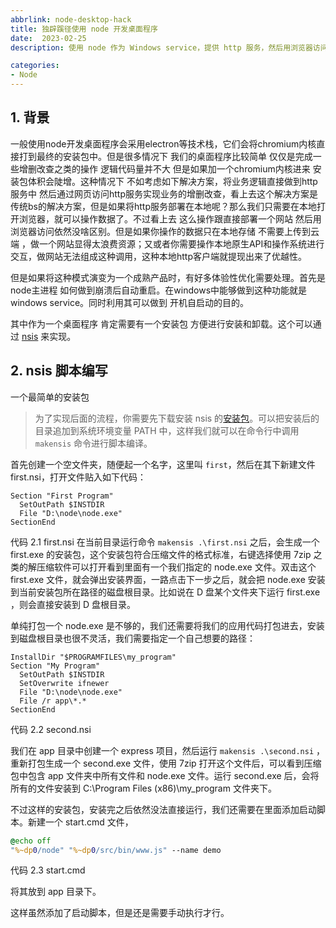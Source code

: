 ```yaml
---
abbrlink: node-desktop-hack
title: 独辟蹊径使用 node 开发桌面程序
date:  2023-02-25
description: 使用 node 作为 Windows service，提供 http 服务，然后用浏览器访问 http 服务来加载网页，来实现类桌面程序的使用效果。

categories:
- Node
---
```

## 1. 背景

一般使用node开发桌面程序会采用electron等技术栈，它们会将chromium内核直接打到最终的安装包中。但是很多情况下 我们的桌面程序比较简单 仅仅是完成一些增删改查之类的操作 逻辑代码量并不大 但是如果加一个chromium内核进来 安装包体积会陡增。这种情况下 不如考虑如下解决方案，将业务逻辑直接做到http服务中 然后通过网页访问http服务实现业务的增删改查，看上去这个解决方案是传统bs的解决方案，但是如果将http服务部署在本地呢？那么我们只需要在本地打开浏览器，就可以操作数据了。不过看上去 这么操作跟直接部署一个网站 然后用浏览器访问依然没啥区别。但是如果你操作的数据只在本地存储 不需要上传到云端 ，做一个网站显得太浪费资源；又或者你需要操作本地原生API和操作系统进行交互，做网站无法组成这种调用，这种本地http客户端就提现出来了优越性。

但是如果将这种模式演变为一个成熟产品时，有好多体验性优化需要处理。首先是node主进程 如何做到崩溃后自动重启。在windows中能够做到这种功能就是windows service。同时利用其可以做到 开机自启动的目的。

其中作为一个桌面程序 肯定需要有一个安装包 方便进行安装和卸载。这个可以通过 [nsis](https://nsis.sourceforge.io/Main_Page) 来实现。

## 2. nsis 脚本编写
一个最简单的安装包
> 为了实现后面的流程，你需要先下载安装 nsis 的[安装包](https://nsis.sourceforge.io/Download)。可以把安装后的目录追加到系统环境变量 PATH 中，这样我们就可以在命令行中调用 `makensis` 命令进行脚本编译。

首先创建一个空文件夹，随便起一个名字，这里叫 `first`，然后在其下新建文件 first.nsi，打开文件贴入如下代码：
```nsis
Section "First Program"
  SetOutPath $INSTDIR
  File "D:\node\node.exe"
SectionEnd
```
代码 2.1 first.nsi
在当前目录运行命令 `makensis .\first.nsi` 之后，会生成一个 first.exe 的安装包，这个安装包符合压缩文件的格式标准，右键选择使用 7zip 之类的解压缩软件可以打开看到里面有一个我们指定的 node.exe 文件。双击这个 first.exe 文件，就会弹出安装界面，一路点击下一步之后，就会把 node.exe 安装到当前安装包所在路径的磁盘根目录。比如说在 D 盘某个文件夹下运行 first.exe ，则会直接安装到 D 盘根目录。

单纯打包一个 node.exe 是不够的，我们还需要将我们的应用代码打包进去，安装到磁盘根目录也很不灵活，我们需要指定一个自己想要的路径：

```nsis
InstallDir "$PROGRAMFILES\my_program"
Section "My Program"
  SetOutPath $INSTDIR
  SetOverwrite ifnewer
  File "D:\node\node.exe"
  File /r app\*.*
SectionEnd
```
代码 2.2 second.nsi

我们在 app 目录中创建一个 express 项目，然后运行 `makensis .\second.nsi` ，重新打包生成一个 second.exe 文件，使用 7zip 打开这个文件后，可以看到压缩包中包含 app 文件夹中所有文件和 node.exe 文件。运行 second.exe 后，会将所有的文件安装到 C:\Program Files (x86)\my_program 文件夹下。

不过这样的安装包，安装完之后依然没法直接运行，我们还需要在里面添加启动脚本。新建一个 start.cmd 文件，
```bat
@echo off
"%~dp0/node" "%~dp0/src/bin/www.js" --name demo
```
代码 2.3 start.cmd

将其放到 app 目录下。

这样虽然添加了启动脚本，但是还是需要手动执行才行。











